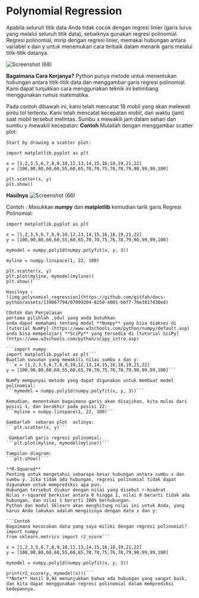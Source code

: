 # Polynomial Regression
Apabila seluruh titik data Anda tidak cocok dengan regresi linier (garis lurus yang melalui seluruh titik data), sebaiknya gunakan regresi polinomial. Regresi polinomial, mirip dengan regresi linier, memakai hubungan antara variabel x dan y untuk menemukan cara terbaik dalam menarik garis melalui titik-titik datanya. 

![Screenshot (68)](https://github.com/gitfah/docs-python/assets/119867794/a3f22e10-8580-43d2-9552-0ca79125e72e)

**Bagaimana Cara Kerjanya?**
Python punya metode untuk menentukan hubungan antara titik-titik data dan menggambar garis regresi polinomial. Kami dapat tunjukkan cara menggunakan teknik ini ketimbang menggunakan rumus matematika.

Pada contoh dibawah ini, kami telah mencatat 18 mobil yang akan melewati pintu tol tertentu.
Kami telah mencatat kecepatan mobil, dan waktu (jam) saat mobil tersebut melintas.
Sumbu x mewakili jam dalam sehari dan sumbu y mewakili kecepatan:
**Contoh** 
Mulailah dengan menggambar scatter plot: 
```Example
Start by drawing a scatter plot:

import matplotlib.pyplot as plt 

x = [1,2,3,5,6,7,8,9,10,12,13,14,15,16,18,19,21,22]
y = [100,90,80,60,60,55,60,65,70,70,75,76,78,79,90,99,99,100]

plt.scatter(x, y)
plt.show()
```

**Hasilnya**
![Screenshot (66)](https://github.com/gitfah/docs-python/assets/119867794/4adad90b-3286-4744-ad4d-962a9444551c) 

Contoh :
Masukkan **numpy** dan **matplotlib** kemudian tarik garis Regresi Polinomial:
```import numpy
import matplotlib.pyplot as plt

x = [1,2,3,5,6,7,8,9,10,12,13,14,15,16,18,19,21,22]
y = [100,90,80,60,60,55,60,65,70,70,75,76,78,79,90,99,99,100]

mymodel = numpy.poly1d(numpy.polyfit(x, y, 3))

myline = numpy.linspace(1, 22, 100)

plt.scatter(x, y)
plt.plot(myline, mymodel(myline))
plt.show()```

Hasilnya :
![img_polynomial_regression](https://github.com/gitfah/docs-python/assets/119867794/07009204-8250-4001-b6f7-76e3817430ed)

COntoh dan Penjelasan
pertama pilihlah ,odul yang anda butuhkan
anda dapat memahami tentang modul **Numpy** yang bisa diakses di [tutorial NumPy] (https://www.w3schools.com/python/numpy/default.asp)
anda bisa mempelajari **SciPy** yang tersedia di [tutorial SciPy] (https://www.w3schools.com/python/scipy_intro.asp)

```import numpy
import matplotlib.pyplot as plt```
Buatlah susunan yang mewakili nilai sumbu x dan y:
```x = [1,2,3,5,6,7,8,9,10,12,13,14,15,16,18,19,21,22]
y = [100,90,80,60,60,55,60,65,70,70,75,76,78,79,90,99,99,100]```

NumPy mempunyai metode yang dapat digunakan untuk membuat model polinomial:
```mymodel = numpy.poly1d(numpy.polyfit(x, y, 3))```

Kemudian, menentukan bagaimana garis akan disajikan, kita mulai dari posisi 1, dan berakhir pada posisi 22:
```myline = numpy.linspace(1, 22, 100)```

Gambarlah  sebaran plot  aslinya:
```plt.scatter(x, y)```

 Gambarlah garis regresi polinomial:
```plt.plot(myline, mymodel(myline))```

Tampilan diagram:
```plt.show()```

**R-Squared**
Penting untuk mengetahui sebarapa besar hubungan antara sumbu x dan sumbu y. Jika tidak ada hubungan, regresi polinomial tidak dapat digunakan untuk memprediksi apa pun.
Hubungan tersebut diukur dengan nilai yang disebut r-kuadrat.
Nilai r-squared berkisar antara 0 hingga 1, nilai 0 berarti tidak ada hubungan, dan nilai 1 berarti 100% berhubungan.
Python dan modul Sklearn akan menghitung nilai ini untuk Anda, yang harus Anda lakukan adalah mengisinya dengan data x dan y:

```Contoh
Bagaimana kecocokan data yang saya miliki dengan regresi polinomial?
import numpy
from sklearn.metrics import r2_score```

x = [1,2,3,5,6,7,8,9,10,12,13,14,15,16,18,19,21,22]
y = [100,90,80,60,60,55,60,65,70,70,75,76,78,79,90,99,99,100]

mymodel = numpy.poly1d(numpy.polyfit(x, y, 3))

print(r2_score(y, mymodel(x)))```
**Note** Hasil 0,94 menunjukkan bahwa ada hubungan yang sangat baik, dan kita dapat menggunakan regresi polinomial dalam memprediksi kedepannya.
